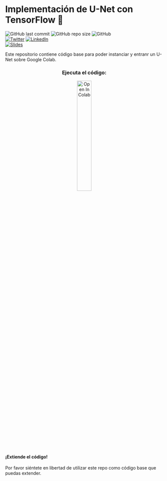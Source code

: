 # Implementación de U-Net con TensorFlow 🧪
![GitHub last commit](https://img.shields.io/github/last-commit/RodolfoFerro/unet-workshop?logo=github&style=for-the-badge)
![GitHub repo size](https://img.shields.io/github/repo-size/RodolfoFerro/unet-workshop?logo=github&style=for-the-badge)
![GitHub](https://img.shields.io/github/license/RodolfoFerro/unet-workshop?label=LICENSE&logo=github&style=for-the-badge) <br>
[![Twitter](https://img.shields.io/twitter/follow/FerroRodolfo?label=Twitter&logo=twitter&logoColor=fff&style=for-the-badge)](https://twitter.com/FerroRodolfo/)
[![LinkedIn](https://img.shields.io/badge/-LinkedIn-black.svg?style=for-the-badge&logo=linkedin&logoColor=fff&colorB=555)](https://www.linkedin.com/in/rodolfoferro/) <br>
[![Slides](https://img.shields.io/static/v1?label=Slides&message=Google%20Slides&color=tomato&logo=google&logoColor=fff&style=for-the-badge)](https://docs.google.com/presentation/d/e/2PACX-1vRLVL5dHEJ0-ZzdGwXqt03DLdx6WAbuwOL3E4dHzHvXvrsQOPV7_zhTRE65oxYiD6e_MydDIKG3hgU5/pub?start=false&loop=false&delayms=3000)


Este repositorio contiene código base para poder instanciar y entranr un U-Net sobre Google Colab.


<center>
  <h3>Ejecuta el código:</h3>
  <a href="https://colab.research.google.com/github/RodolfoFerro/unet-workshop/blob/main/Demo.ipynb" target="_blank">
    <img width="30%" src="https://colab.research.google.com/assets/colab-badge.svg" alt="Open In Colab"/>
  </a>
</center>

#### ¡Extiende el código!

Por favor siéntete en libertad de utilizar este repo como código base que puedas extender.